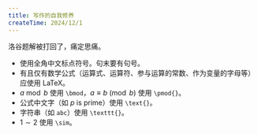 ```yaml
---
title: 写作的自我修养
createTime: 2024/12/1
---
```


洛谷题解被打回了，痛定思痛。

- 使用全角中文标点符号。句末要有句号。
- 有且仅有数学公式（运算式、运算符、参与运算的常数、作为变量的字母等）应使用 LaTeX。
- $a \bmod b$ 使用 `\bmod`，$a \equiv b \pmod{b}$ 使用 `\pmod{}`。
- 公式中文字（如 $p \text{ is prime}$）使用 `\text{}`。
- 字符串（如 $\texttt{abc}$）使用 `\texttt{}`。
- $1\sim2$ 使用 `\sim`。
